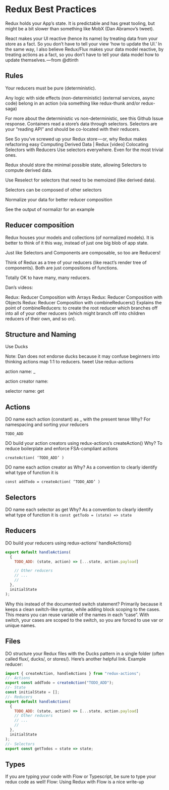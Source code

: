 # Redux Best Practices

Redux holds your App’s state. It is predictable and has great tooling, but might be a bit slower than something like MobX (Dan Abramov’s tweet).

React makes your UI reactive (hence its name) by treating data from your store as a fact. So you don’t have to tell your view ‘how to update the UI.’ In the same way, I also believe Redux/Flux makes your data model reactive, by treating actions as a fact, so you don’t have to tell your data model how to update themselves. — from @dtinth

## Rules

Your reducers must be pure (deterministic).

Any logic with side effects (non-deterministic) (external services, async code) belong in an action (via something like redux-thunk and/or redux-saga)

For more about the deterministic vs non-deterministic, see this Github Issue response.
Containers read a store’s data through selectors. Selectors are your “reading API” and should be co-located with their reducers.

See So you’ve screwed up your Redux store — or, why Redux makes refactoring easy
Computing Derived Data | Redux
[video] Colocating Selectors with Reducers
Use selectors everywhere. Even for the most trivial ones.

Redux should store the minimal possible state, allowing Selectors to compute derived data.

Use Reselect for selectors that need to be memoized (like derived data).

Selectors can be composed of other selectors

Normalize your data for better reducer composition

See the output of normalizr for an example

## Reducer composition

Redux houses your models and collections (of normalized models). It is better to think of it this way, instead of just one big blob of app state.

Just like Selectors and Components are composable, so too are Reducers!

Think of Redux as a tree of your reducers (like react’s render tree of components). Both are just compositions of functions.

Totally OK to have many, many reducers.

Dan’s videos:

Redux: Reducer Composition with Arrays
Redux: Reducer Composition with Objects
Redux: Reducer Composition with combineReducers()
Explains the point of combineReducers: to create the root reducer which branches off into all of your other reducers (which might branch off into children reducers of their own, and so on).

## Structure and Naming

Use Ducks

Note: Dan does not endorse ducks because it may confuse beginners into thinking actions map 1:1 to reducers. tweet
Use redux-actions

action name: <NOUN>\_<VERB>

action creator name: <verb><Noun>

selector name: get<Noun>

## Actions

DO name each action (constant) as <NOUN>\_<VERB> with the present tense
Why? For namespacing and sorting your reducers

`TODO_ADD`

DO build your action creators using redux-actions’s createAction()
Why? To reduce boilerplate and enforce FSA-compliant actions

`createAction( ‘TODO_ADD’ )`

DO name each action creator as <verb><Noun>
Why? As a convention to clearly identify what type of function it is

`const addTodo = createAction( ‘TODO_ADD’ )`

## Selectors

DO name each selector as get<Noun>
Why? As a convention to clearly identify what type of function it is
`const getTodo = (state) => state`

## Reducers

DO build your reducers using redux-actions’ handleActions()

```javascript
export default handleActions(
  {
    TODO_ADD: (state, action) => [...state, action.payload]

    // Other reducers
    // ...
    //
  },
  initialState
);
```

Why this instead of the documented switch statement? Primarily because it keeps a clean switch-like syntax, while adding block scoping to the cases. This means you can reuse variable of the names in each “case”. With switch, your cases are scoped to the switch, so you are forced to use var or unique names.

## Files

DO structure your Redux files with the Ducks pattern in a single folder (often called flux/, ducks/, or stores/). Here’s another helpful link.
Example reducer:

```javascript
import { createAction, handleActions } from "redux-actions";
//- Actions
export const addTodo = createAction("TODO_ADD");
//- State
const initialState = [];
//- Reducers
export default handleActions(
  {
    TODO_ADD: (state, action) => [...state, action.payload]
    // Other reducers
    // ...
    //
  },
  initialState
);
//- Selectors
export const getTodos = state => state;
```

## Types

If you are typing your code with Flow or Typescript, be sure to type your redux code as well!
Flow: Using Redux with Flow is a nice write-up
